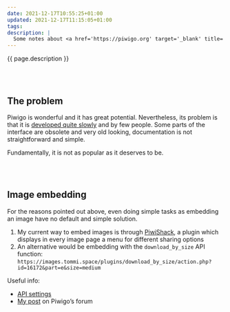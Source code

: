 ```yaml
---
date: 2021-12-17T10:55:25+01:00
updated: 2021-12-17T11:15:05+01:00
tags: 
description: |
  Some notes about <a href='https://piwigo.org' target='_blank' title='Piwigo official website'>Piwigo</a>, a great solution for hosting and storing images. I use it on <a href='https://images.tommi.space' target='_blank' title='Tommi’s images'>images.tommi.space</a>.
---
```

{{ page.description }}

<br>
<br>

## The problem

Piwigo is wonderful and it has great potential. Nevertheless,  its problem is that it is [developed quite slowly](https://github.com/Piwigo/Piwigo/commits/master 'History of commits to Piwigo on GitHub') and by few people. Some parts of the interface are obsolete and very old looking, documentation is not straightforward and simple.

Fundamentally, it is not as popular as it deserves to be.

<br>
<br>

## Image embedding

For the reasons pointed out above, even doing simple tasks as embedding an image have no default and simple solution.

1. My current way to embed images is through [PiwiShack](https://piwigo.org/ext/extension_view.php?eid=324 'PiwiShack description'), a plugin which displays in every image page a menu for different sharing options
2. An alternative would be embedding with the `download_by_size` API function: `https://images.tommi.space/plugins/download_by_size/action.php?id=16172&part=e&size=medium`

Useful info:
- [API settings](https://images.tommi.space/tools/ws.htm 'images.tommi.space API')
- [My post](https://piwigo.org/forum/viewtopic.php?id=31165 'Embedding images and galleries in HTML - Piwigo Forum') on Piwigo’s forum

##

